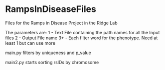 # RampsInDiseaseFiles
Files for the Ramps in Disease Project in the Ridge Lab

The parameters are: 
1 - Text File containing the path names for all the Input files
2 - Output File name
3+ - Each filter word for the phenotype. Need at least 1 but can use more

main.py filters by uniqueness and p_value

main2.py starts sorting rsIDs by chromosome
